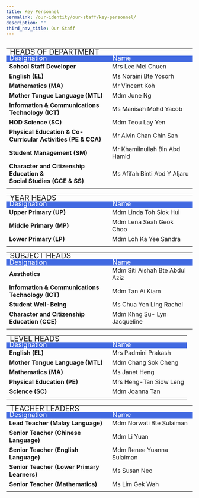 ```yaml
---
title: Key Personnel
permalink: /our-identity/our-staff/key-personnel/
description: ""
third_nav_title: Our Staff
---
```

<table>
<tbody>
	</tbody></table><table><tbody>
  <tr>
		<td colspan="2" style="line-height:0.5; font-size:20px">HEADS OF DEPARTMENT</td>
	</tr>
	<tr style="line-height:10px; background-color:royalblue; font-size:18px; color:white">
		<td width="260">Designation</td>
    <td>Name</td>
  </tr>
  <tr>
    <td style="font-weight: bold">School Staff Developer</td>
    <td>Mrs Lee Mei Chuen</td>
  </tr>
  <tr>
    <td style="font-weight: bold">English (EL)</td>
    <td>Ms Noraini Bte Yosorh</td>
  </tr>
  <tr>
    <td style="font-weight: bold">Mathematics (MA)</td>
    <td>Mr Vincent Koh</td>
  </tr>
  <tr>
		<td style="font-weight: bold">Mother Tongue Language (MTL)</td>
    <td>Mdm June Ng</td>
  </tr>
  <tr>
		<td style="font-weight: bold">Information &amp; Communications Technology (ICT)</td>
    <td>Ms Manisah Mohd Yacob</td>
  </tr>
  <tr>
     <td style="font-weight: bold">HOD Science (SC)</td>
		<td>Mdm Teou Lay Yen</td>
  </tr>
  <tr>
    <td style="font-weight: bold">Physical Education &amp; Co-Curricular Activities (PE &amp; CCA)</td>
		<td>Mr Alvin Chan Chin San</td>    
  </tr>
  <tr>
    <td style="font-weight: bold">Student Management (SM)</td>
		<td>Mr Khamilnullah Bin Abd Hamid</td>
  </tr>
  <tr>    
    <td style="font-weight: bold">Character and Citizenship Education &amp; <br>Social Studies (CCE &amp; SS)
		</td>
		<td>Ms Afifah Binti Abd Y Aljaru</td>
  </tr>
	<tr><td></td></tr>
	</tbody></table>
<table>
	<tbody>
  <tr>
    <td colspan="2" style="line-height:0.5; font-size:20px">YEAR HEADS</td>
  </tr>
	<tr style="line-height:10px; background-color:royalblue; font-size:18px; color:white">
		<td width="260">Designation</td>
    <td>Name</td>
  </tr>
  <tr>
		<td style="font-weight: bold">Upper Primary (UP)</td>
    <td>Mdm Linda Toh Siok Hui</td>
  </tr>
  <tr>
		<td style="font-weight: bold">Middle Primary (MP)</td>
    <td>Mdm Lena Seah Geok Choo</td>
  </tr>
  <tr>
    <td style="font-weight: bold">Lower Primary (LP)</td>
		<td>Mdm Loh Ka Yee Sandra</td>
  </tr>
	<tr><td></td></tr>
	</tbody></table>
<table><tbody>
  <tr>
    <td colspan="2" style="line-height:0.5; font-size:20px">SUBJECT HEADS</td>
  </tr>
	<tr style="line-height:10px; background-color:royalblue; font-size:18px; color:white">
		<td width="260">Designation</td>
    <td>Name</td>
  </tr>
  <tr>
		<td style="font-weight: bold">Aesthetics</td>
    <td>Mdm Siti Aishah Bte Abdul Aziz</td>   
  </tr>
  <tr>
		<td style="font-weight: bold">Information &amp; Communications Technology (ICT)</td>
    <td>Mdm Tan Ai Kiam</td>
  </tr>
  <tr>
		<td style="font-weight: bold">Student Well-Being</td>
    <td>Ms Chua Yen Ling Rachel</td>
  </tr>
	 <tr>
		<td style="font-weight: bold">Character and Citizenship Education (CCE)</td>
    <td>Mdm Khng Su- Lyn Jacqueline</td>
  </tr>
	<tr><td></td></tr>
	</tbody></table>
<table><tbody>
	<tr>
    <td colspan="2" style="line-height:0.5; font-size:20px">LEVEL HEADS</td>
  </tr>
	<tr style="line-height:10px; background-color:royalblue; font-size:18px; color:white">
		<td width="260">Designation</td>
    <td>Name</td>
  </tr>
  <tr>
		<td style="font-weight: bold">English (EL)</td>
    <td>Mrs Padmini Prakash</td>
  </tr>
  <tr>
		<td style="font-weight: bold">Mother Tongue Language (MTL)</td>
    <td>Mdm Chang Sok Cheng</td> 
  </tr>
  <tr>
		<td style="font-weight: bold">Mathematics (MA)</td>
    <td>Ms Janet Heng </td>
  </tr>
  <tr>
		<td style="font-weight: bold">Physical Education (PE)</td>
    <td>Mrs Heng-Tan Siow Leng</td>
  </tr>
  <tr>
    <td style="font-weight: bold">Science (SC)</td>
		<td>Mdm Joanna Tan</td> 
  </tr>
	<tr><td></td></tr>
	</tbody></table>
<table><tbody>
  <tr>
    <td colspan="2" style="line-height:0.5; font-size:20px">TEACHER LEADERS</td>
  </tr>
	<tr style="line-height:10px; background-color:royalblue; font-size:18px; color:white">
		<td width="260">Designation</td>
    <td>Name</td>
  </tr>
  <tr>
		<td style="font-weight: bold">Lead Teacher (Malay Language)</td>
    <td>Mdm Norwati Bte Sulaiman</td>
  </tr>
 <tr>
		<td style="font-weight: bold">Senior Teacher (Chinese Language)</td>
    <td>Mdm Li Yuan</td>
  </tr>
	 <tr>
		<td style="font-weight: bold">Senior Teacher (English Language)</td>
    <td>Mdm Renee Yuanna Sulaiman</td>
  </tr>
	 <tr>
		<td style="font-weight: bold">Senior Teacher (Lower Primary Learners)</td>
    <td>Ms Susan Neo</td>
  </tr>
	 <tr>
		<td style="font-weight: bold">Senior Teacher (Mathematics)</td>
    <td>Ms Lim Gek Wah</td>
  </tr>
	<tr><td></td></tr>
</tbody>
</table>